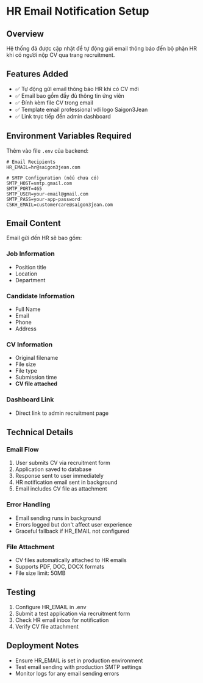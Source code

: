 # HR Email Notification Setup

## Overview
Hệ thống đã được cập nhật để tự động gửi email thông báo đến bộ phận HR khi có người nộp CV qua trang recruitment.

## Features Added
- ✅ Tự động gửi email thông báo HR khi có CV mới
- ✅ Email bao gồm đầy đủ thông tin ứng viên
- ✅ Đính kèm file CV trong email
- ✅ Template email professional với logo Saigon3Jean
- ✅ Link trực tiếp đến admin dashboard

## Environment Variables Required

Thêm vào file `.env` của backend:

```env
# Email Recipients
HR_EMAIL=hr@saigon3jean.com

# SMTP Configuration (nếu chưa có)
SMTP_HOST=smtp.gmail.com
SMTP_PORT=465
SMTP_USER=your-email@gmail.com
SMTP_PASS=your-app-password
CSKH_EMAIL=customercare@saigon3jean.com
```

## Email Content
Email gửi đến HR sẽ bao gồm:

### Job Information
- Position title
- Location  
- Department

### Candidate Information
- Full Name
- Email
- Phone
- Address

### CV Information
- Original filename
- File size
- File type
- Submission time
- **CV file attached**

### Dashboard Link
- Direct link to admin recruitment page

## Technical Details

### Email Flow
1. User submits CV via recruitment form
2. Application saved to database
3. Response sent to user immediately
4. HR notification email sent in background
5. Email includes CV file as attachment

### Error Handling
- Email sending runs in background
- Errors logged but don't affect user experience
- Graceful fallback if HR_EMAIL not configured

### File Attachment
- CV files automatically attached to HR emails
- Supports PDF, DOC, DOCX formats
- File size limit: 50MB

## Testing
1. Configure HR_EMAIL in .env
2. Submit a test application via recruitment form
3. Check HR email inbox for notification
4. Verify CV file attachment

## Deployment Notes
- Ensure HR_EMAIL is set in production environment
- Test email sending with production SMTP settings
- Monitor logs for any email sending errors
